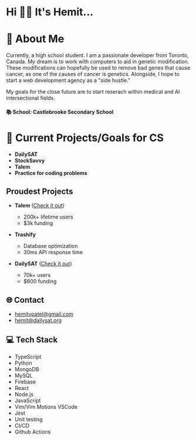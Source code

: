 # Hi 👋🏽 It's Hemit... 

# 💫 About Me  
Currently, a high school student. I am a passionate developer from Toronto, Canada. My dream is to work with computers to aid in genetic modification. These modifications can hopefully be used to remove bad genes that cause cancer, as one of the causes of cancer is genetics. Alongside, I hope to start a web development agency as a "side hustle."

My goals for the close future are to start reserach within medical and AI intersectional fields. 

#### 📚 School: Castlebrooke Secondary School

# 🔭 Current Projects/Goals for CS  
- **DailySAT**
- **StockSavvy**
- **Talem**
- **Practice for coding problems**

## Proudest Projects  
- **Talem** ([Check it out](http://www.talem.org))  
  - 200k+ lifetime users  
  - $3k funding  

- **Trashify**  
  - Database optimization  
  - 30ms API response time  

- **DailySAT** ([Check it out](http://www.dailysat.tech))  
  - 70k+ users  
  - $600 funding  

## 🌐 Contact  
- hemitvpatel@gmail.com  
- hemit@dailysat.org  

## 💻 Tech Stack  
- TypeScript  
- Python  
- MongoDB  
- MySQL  
- Firebase  
- React  
- Node.js  
- JavaScript
- Vim/Vim Motions VSCode
- Jest
- Unit testing
- CI/CD
- Github Actions
